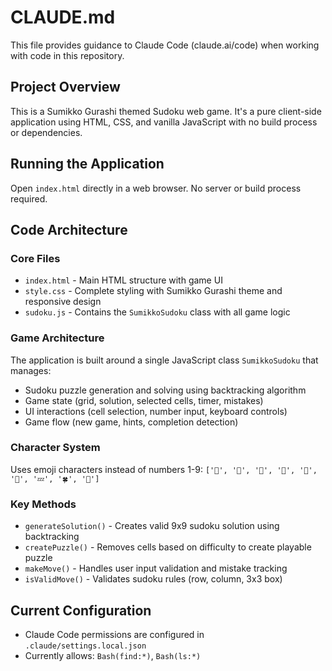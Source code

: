 # CLAUDE.md

This file provides guidance to Claude Code (claude.ai/code) when working with code in this repository.

## Project Overview

This is a Sumikko Gurashi themed Sudoku web game. It's a pure client-side application using HTML, CSS, and vanilla JavaScript with no build process or dependencies.

## Running the Application

Open `index.html` directly in a web browser. No server or build process required.

## Code Architecture

### Core Files
- `index.html` - Main HTML structure with game UI
- `style.css` - Complete styling with Sumikko Gurashi theme and responsive design
- `sudoku.js` - Contains the `SumikkoSudoku` class with all game logic

### Game Architecture
The application is built around a single JavaScript class `SumikkoSudoku` that manages:
- Sudoku puzzle generation and solving using backtracking algorithm
- Game state (grid, solution, selected cells, timer, mistakes)
- UI interactions (cell selection, number input, keyboard controls)
- Game flow (new game, hints, completion detection)

### Character System
Uses emoji characters instead of numbers 1-9:
`['🐻', '🐧', '🍤', '🦕', '🍱', '🌟', '💤', '🍀', '🌙']`

### Key Methods
- `generateSolution()` - Creates valid 9x9 sudoku solution using backtracking
- `createPuzzle()` - Removes cells based on difficulty to create playable puzzle
- `makeMove()` - Handles user input validation and mistake tracking
- `isValidMove()` - Validates sudoku rules (row, column, 3x3 box)

## Current Configuration

- Claude Code permissions are configured in `.claude/settings.local.json`
- Currently allows: `Bash(find:*)`, `Bash(ls:*)`